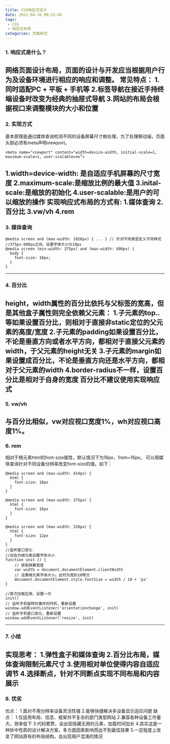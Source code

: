 ```yaml
---
title: CSS响应式设计
date: 2021-04-16 09:23:45
tags:
 - CSS
 - 响应式布局
categories: 页面样式
---
```

### 1. 响应式是什么？
网络页面设计布局，页面的设计与开发应当根据用户行为及设备环境进行相应的响应和调整。
常见特点：
1.同时适配PC + 平板 + 手机等
2.标签导航在接近手持终端设备时改变为经典的抽屉式导航
3.网站的布局会根据视口来调整模块的大小和位置
---
### 2. 实现方式
基本原理是通过媒体查询检测不同的设备屏幕尺寸做处理，为了处理移动端，页面头部必须有meta声明viewport。
```
<meta name="viewport" content="width=device-width, initial-scale=1, maximum-scale=1, user-scalable=no”>
```
1.width=device-width: 是自适应手机屏幕的尺寸宽度
2.maximum-scale:是缩放比例的最大值
3.inital-scale:是缩放的初始化
4.user-scalable:是用户的可以缩放的操作
实现响应式布局的方式有:
1.媒体查询
2.百分比
3.vw/vh
4.rem
---
### 3. 媒体查询
```
@media screen and (max-width: 1920px) { ... } // 针对不同类型定义不同样式
//375px-600px之间，设置字体大小为18px
@media screen (min-width: 375px) and (max-width: 600px) { 
  body {
    font-size: 18px;
  }
}
```
---
### 4. 百分比
height，width属性的百分比依托与父标签的宽高，但是其他盒子属性则完全依赖父元素：
1.子元素的top..等如果设置百分比，则相对于直接非static定位的父元素的高度/宽度
2.子元素的padding如果设置百分比，不论是垂直方向或者水平方向，都相对于直接父元素的width，于父元素的height无关
3.子元素的margin如果设置成百分比，不论是垂直方向还是水平方向，都相对于父元素的width
4.border-radius不一样，设置百分比是相对于自身的宽度
百分比不建议使用实现响应式
---
### 5. vw/vh
与百分比相似，vw对应视口宽度1%，wh对应视口高度1%。
---
### 6. rem
相对于根元素html的font-size属性，默认情况下为16px，1rem=16px。
可以用媒体查询针对不同设备分辨率改变font-size的值。如下：
```
@media screen and (max-width: 414px) {
  html {
    font-size: 18px
  }
}

@media screen and (max-width: 375px) {
  html {
    font-size: 16px
  }
}

@media screen and (max-width: 320px) {
  html {
    font-size: 12px
  }
}
//监听窗口变化
//动态为根元素设置字体大小
function init () {
    // 获取屏幕宽度
    var width = document.documentElement.clientWidth
    // 设置根元素字体大小。此时为宽的10等分
    document.documentElement.style.fontSize = width / 10 + 'px'
}

//首次加载应用，设置一次
init()
// 监听手机旋转的事件的时机，重新设置
window.addEventListener('orientationchange', init)
// 监听手机窗口变化，重新设置
window.addEventListener('resize', init)
```
---
### 7. 小结
实现思考：
1.弹性盒子和媒体查询
2.百分比布局，媒体查询限制元素尺寸
3.使用相对单位使得内容自适应调节
4.选择断点，针对不同断点实现不同布局和内容展示
---
### 8. 优劣
优点：
1.面对不用分辨率设备灵活性强
2.能够快捷解决多设备显示适应问题
缺点：
1.仅适用布局、信息、框架并不复杂的部门类型网站
2.兼容各种设备工作量大，效率低下
3.代码累赘，会出现隐藏无用的元素，加载时间加长
4.其实这是一种折中性质的设计解决方案，多方面因素影响而达不到最佳效果
5.一定程度上改变了网站原有的布局结构，会出现用户混淆的情况


